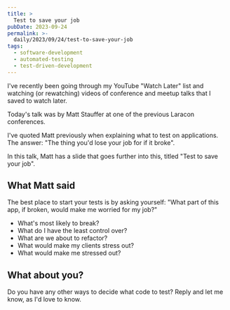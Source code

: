 ```yaml
---
title: >
  Test to save your job
pubDate: 2023-09-24
permalink: >-
  daily/2023/09/24/test-to-save-your-job
tags:
  - software-development
  - automated-testing
  - test-driven-development
---
```


I've recently been going through my YouTube "Watch Later" list and watching (or rewatching) videos of conference and meetup talks that I saved to watch later.

Today's talk was by Matt Stauffer at one of the previous Laracon conferences.

I've quoted Matt previously when explaining what to test on applications. The answer: "The thing you'd lose your job for if it broke".

In this talk, Matt has a slide that goes further into this, titled "Test to save your job".

## What Matt said

The best place to start your tests is by asking yourself: "What part of this app, if broken, would make me worried for my job?"

* What's most likely to break?
* What do I have the least control over?
* What are we about to refactor?
* What would make my clients stress out?
* What would make me stressed out?

## What about you?

Do you have any other ways to decide what code to test? Reply and let me know, as I'd love to know.
